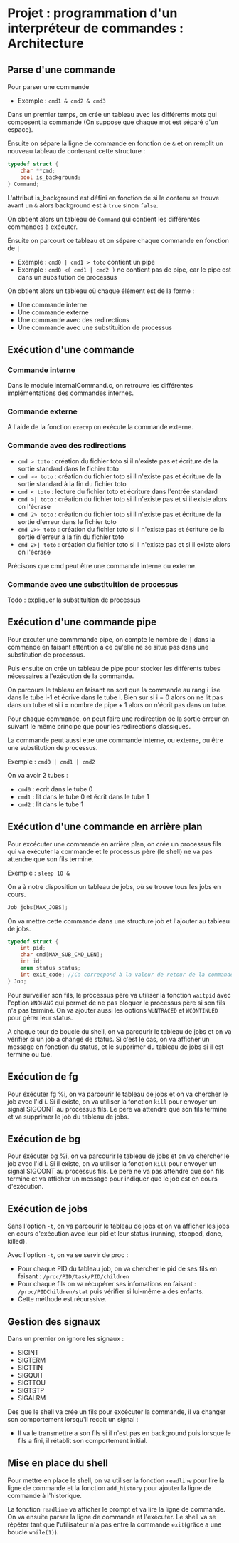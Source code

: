 # Projet : programmation d'un interpréteur de commandes : Architecture


## Parse d'une commande 

Pour parser une commande 
 - Exemple : `cmd1 & cmd2 & cmd3`

Dans un premier temps, on crée un tableau avec les différents mots qui composent la commande (On suppose que chaque mot est séparé d'un espace).

Ensuite on sépare la ligne de commande en fonction de `&` et on remplit un nouveau tableau de contenant cette structure :

```C
typedef struct {
    char **cmd;
    bool is_background;
} Command;
```
L'attribut is_background est défini en fonction de si le contenu se trouve avant un `&` alors background est à `true` sinon `false`.

On obtient alors un tableau de `Command` qui contient les différentes commandes à exécuter.

Ensuite on parcourt ce tableau et on sépare chaque commande en fonction de `|`

 - Exemple : `cmd0 | cmd1 > toto` contient un pipe 
 - Exemple : `cmd0 <( cmd1 | cmd2 )` ne contient pas de pipe, car le pipe est dans un subsitution de processus

On obtient alors un tableau où chaque élément est de la forme :
- Une commande interne
- Une commande externe
- Une commande avec des redirections
- Une commande avec une substituition de processus

## Exécution d'une commande

### Commande interne

Dans le module internalCommand.c, on retrouve les différentes implémentations des commandes internes.

### Commande externe

A l'aide de la fonction `execvp` on exécute la commande externe.

### Commande avec des redirections

- `cmd > toto` : création du fichier toto si il n'existe pas et écriture de la sortie standard dans le fichier toto
- `cmd >> toto` : création du fichier toto si il n'existe pas et écriture de la sortie standard à la fin du fichier toto
- `cmd < toto` : lecture du fichier toto et écriture dans l'entrée standard
- `cmd >| toto` : création du fichier toto si il n'existe pas et si il existe alors on l'écrase 
- `cmd 2> toto` : création du fichier toto si il n'existe pas et écriture de la sortie d'erreur dans le fichier toto
- `cmd 2>> toto` : création du fichier toto si il n'existe pas et écriture de la sortie d'erreur à la fin du fichier toto
- `cmd 2>| toto` : création du fichier toto si il n'existe pas et si il existe alors on l'écrase

Précisons que cmd peut être une commande interne ou externe.

### Commande avec une substituition de processus

Todo : expliquer la substituition de processus


## Exécution d'une commande pipe 

Pour excuter une commmande pipe, on compte le nombre de `|` dans la commande en faisant attention a ce qu'elle ne se situe pas dans une substitution de processus.

Puis ensuite on crée un tableau de pipe pour stocker les différents tubes nécessaires à l'exécution de la commande.

On parcours le tableau en faisant en sort que la commande au rang i lise dans le tube i-1 et écrive dans le tube i.
Bien sur si i = 0 alors on ne lit pas dans un tube et si i = nombre de pipe + 1 alors on n'écrit pas dans un tube.

Pour chaque commande, on peut faire une redirection de la sortie erreur en suivant le même principe que pour les redirections classiques.

La commande peut aussi etre une commande interne, ou externe, ou être une substitution de processus.

Exemple : `cmd0 | cmd1 | cmd2`

On va avoir 2 tubes :
- `cmd0` : ecrit dans le tube 0
- `cmd1` : lit dans le tube 0 et écrit dans le tube 1
- `cmd2` : lit dans le tube 1

## Exécution d'une commande en arrière plan


Pour excécuter une commande en arrière plan, on crée un processus fils qui va exécuter la commande et le processus père (le shell) ne va pas attendre que son fils termine. 

Exemple : `sleep 10 &`

On a à notre disposition un tableau de jobs, où se trouve tous les jobs en cours. 

```C
Job jobs[MAX_JOBS];
```

On va mettre cette commande dans une structure job et l'ajouter au tableau de jobs.  
    
```C
typedef struct {
    int pid;
    char cmd[MAX_SUB_CMD_LEN];
    int id;
    enum status status;
    int exit_code; //Ca correcpond à la valeur de retour de la commande 
} Job;
```

Pour surveiller son fils, le processus père va utiliser la fonction `waitpid` avec l'option `WNOHANG` qui permet de ne pas bloquer le processus père si son fils n'a pas terminé.
On va ajouter aussi les options `WUNTRACED` et `WCONTINUED` pour gérer leur status.

A chaque tour de boucle du shell, on va parcourir le tableau de jobs et on va vérifier si un job a changé de status. Si c'est le cas, on va afficher un message en fonction du status, et le supprimer du tableau de jobs si il est terminé ou tué.


## Exécution de fg

Pour éxécuter fg %i, on va parcourir le tableau de jobs et on va chercher le job avec l'id i. Si il existe, on va utiliser la fonction `kill` pour envoyer un signal SIGCONT au processus fils.
Le pere va attendre que son fils termine et va supprimer le job du tableau de jobs.

## Exécution de bg

Pour éxécuter bg %i, on va parcourir le tableau de jobs et on va chercher le job avec l'id i. Si il existe, on va utiliser la fonction `kill` pour envoyer un signal SIGCONT au processus fils.
Le pere ne va pas attendre que son fils termine et va afficher un message pour indiquer que le job est en cours d'exécution.

## Exécution de jobs 

Sans l'option `-t`, on va parcourir le tableau de jobs et on va afficher les jobs en cours d'exécution avec leur pid et leur status (running, stopped, done, killed).

Avec l'option `-t`, on va se servir de proc : 
- Pour chaque PID du tableau job, on va chercher le pid de ses fils en faisant : `/proc/PID/task/PID/children` 
- Pour chaque fils on va récupérer ses infomations en faisant : `/proc/PIDChildren/stat` puis vérifier si lui-même a des enfants.
- Cette méthode est récurssive.


## Gestion des signaux

Dans un premier on ignore les signaux : 
- SIGINT 
- SIGTERM 
- SIGTTIN 
- SIGQUIT 
- SIGTTOU 
- SIGTSTP 
- SIGALRM

Des que le shell va crée un fils pour excécuter la commande, il va changer son comportement lorsqu'il recoit un signal : 
- Il va le transmettre a son fils si il n'est pas en background puis lorsque le fils a fini, il rétablit son comportement initial.


## Mise en place du shell

Pour mettre en place le shell, on va utiliser la fonction `readline` pour lire la ligne de commande et la fonction `add_history` pour ajouter la ligne de commande à l'historique.

La fonction `readline` va afficher le prompt et va lire la ligne de commande.
On va ensuite parser la ligne de commande et l'exécuter.
Le shell va se répéter tant que l'utilisateur n'a pas entré la commande `exit`(grâce a une boucle `while(1)`).





